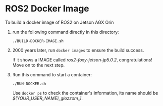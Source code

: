 # ROS2 Docker Image

To build a docker image of ROS2 on Jetson AGX Orin
 
 1. run the following command directly in this directory:
    ```
    ./BUILD-DOCKER-IMAGE.sh
    ```
2. 2000 years later, run ``` docker images ``` to ensure the build success.

    If it shows a IMAGE called *ros2-foxy-jetson-jp5.0.2*, congratulations! Move on to the next step.

3. Run this command to start a container:

    ```
    ./RUN-DOCKER.sh
    ```
    Use ``` docker ps ``` to check the container's information, its name should be *$(YOUR_USER_NAME)_glozzom_1*.
